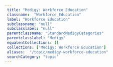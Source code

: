 ```yaml
--- 
 title: "Medigy: Workforce Education" 
 classname:  "Workforce_Education" 
 label: "Workforce Education" 
 subclassname: "null" 
 subclasslabel: "null" 
 parentclassname: "StandardMedigyCategories" 
 parentclasslabel: "Medigy" 
 equalentCollections: [] 
 collections: ['Medigy: Workforce Education']
 aliases:  "/topic/medigy-workforce-education"  
 searchCategory: "topic" 
---
```

